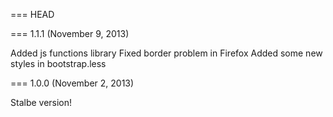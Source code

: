=== HEAD


=== 1.1.1 (November 9, 2013)

Added js functions library
Fixed border problem in Firefox
Added some new styles in bootstrap.less

=== 1.0.0 (November 2, 2013)

Stalbe version!
